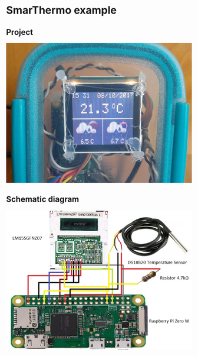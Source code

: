 # SmarThermo example

## Project

<img src="./SmarThermoProject.jpg"/>

## Schematic diagram

<img src="./SmarThermoSchematic.jpg"/>
